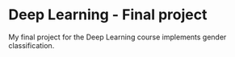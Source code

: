 # Deep Learning - Final project

My final project for the Deep Learning course implements gender classification.
